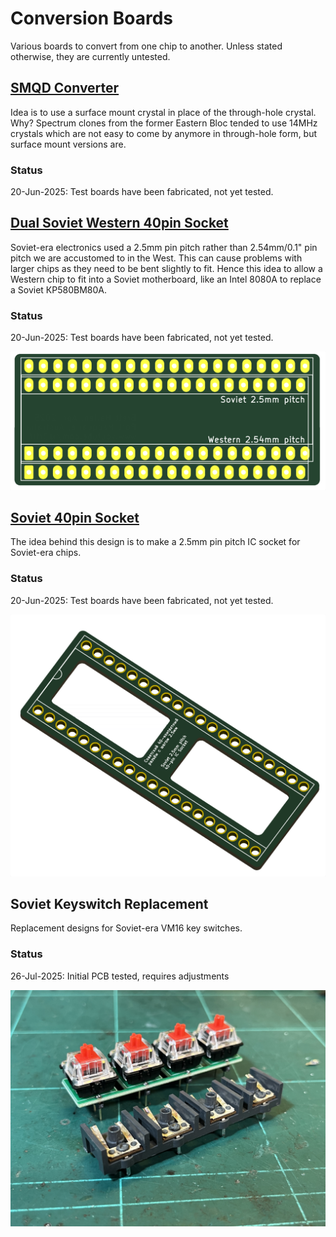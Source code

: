 # Conversion Boards
Various boards to convert from one chip to another.  Unless stated otherwise, they are currently untested.

## [SMQD Converter](/SMQD_Converter)
Idea is to use a surface mount crystal in place of the through-hole crystal.  Why?  Spectrum clones from the former Eastern Bloc tended to use 14MHz crystals which are not easy to come by anymore in through-hole form, but surface mount versions are.

### Status
20-Jun-2025: Test boards have been fabricated, not yet tested.<br>

## [Dual Soviet Western 40pin Socket](/Dual_Soviet_Western_40pin_Socket)
Soviet-era electronics used a 2.5mm pin pitch rather than 2.54mm/0.1" pin pitch we are accustomed to in the West.  This can cause problems with larger chips as they need to be bent slightly to fit.  Hence this idea to allow a Western chip to fit into a Soviet motherboard, like an Intel 8080A to replace a Soviet КР580ВМ80А.

### Status
20-Jun-2025: Test boards have been fabricated, not yet tested.<br>

![2.5mm pin pitch IC socket](/Dual_Soviet_Western_40pin_Socket/Dual_Soviet_Western_40pin_Socket_3D.png)

## [Soviet 40pin Socket](/Soviet_40pin_Socket)
The idea behind this design is to make a 2.5mm pin pitch IC socket for Soviet-era chips.

### Status
20-Jun-2025: Test boards have been fabricated, not yet tested.<br>

![2.5mm pin pitch IC socket](/Soviet_40pin_Socket/Soviet_40pin_Socket_3D.png)

## Soviet Keyswitch Replacement
Replacement designs for Soviet-era VM16 key switches.

### Status
26-Jul-2025: Initial PCB tested, requires adjustments

![Daughterboard & original](/Soviet-Keyswitch-Replacement/IMG_0261.jpeg)
